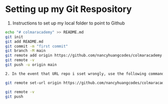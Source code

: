 # Setting up my Git Respository

1. Instructions to set up my local folder to point to Github

```BASH
echo "# colmaracademy" >> README.md
git init
git add README.md
git commit -m "first commit"
git branch -M main
git remote add origin https://github.com/nancyhuangcodes/colmaracademy.git
git remote -v
git push -u origin main

2. In the event that URL repo i sset wrongly, use the following command to set the correct url:

git remote set-url origin https://github.com/nancyhuangcodes/colmaracademy.git

git remote -v
git push


```
